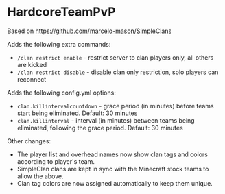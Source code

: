 HardcoreTeamPvP
==========
Based on https://github.com/marcelo-mason/SimpleClans

Adds the following extra commands:
  - `/clan restrict enable` - restrict server to clan players only, all others are kicked
  - `/clan restrict disable` - disable clan only restriction, solo players can reconnect
  
Adds the following config.yml options: 
  - `clan.killintervalcountdown` - grace period (in minutes) before teams start being eliminated.  Default: 30 minutes
  - `clan.killinterval` - interval (in minutes) between teams being eliminated, following the grace period. Default: 30 minutes
   
Other changes: 
  - The player list and overhead names now show clan tags and colors according to player's team.
  - SimpleClan clans are kept in sync with the Minecraft stock teams to allow the above.
  - Clan tag colors are now assigned automatically to keep them unique. 
